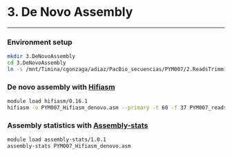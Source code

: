 # 3. De Novo Assembly 
***

### Environment setup 
```bash
mkdir 3.DeNovoAssembly
cd 3.DeNovoAssembly
ln -s /mnt/Timina/cgonzaga/adiaz/PacBio_secuencias/PYM007/2.ReadsTrimming/Hifiadapterfilt_PYM007/PYM007_reads.filt.fastq.gz
```
### De novo assembly with [Hifiasm](https://github.com/chhylp123/hifiasm)
```bash
module load hifiasm/0.16.1
hifiasm -o PYM007_Hifiasm_denovo.asm --primary -t 60 -f 37 PYM007_reads.filt.fastq.gz
```
### Assembly statistics with [Assembly-stats](https://github.com/sanger-pathogens/assembly-stats)
```bash
module load assembly-stats/1.0.1
assembly-stats PYM007_Hifiasm_denovo.asm
```
